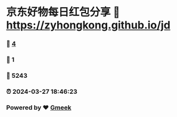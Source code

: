# 京东好物每日红包分享 :link: https://zyhongkong.github.io/jd 
### :page_facing_up: [4](https://zyhongkong.github.io/jd/tag.html) 
### :speech_balloon: 1 
### :hibiscus: 5243 
### :alarm_clock: 2024-03-27 18:46:23 
### Powered by :heart: [Gmeek](https://github.com/Meekdai/Gmeek)
